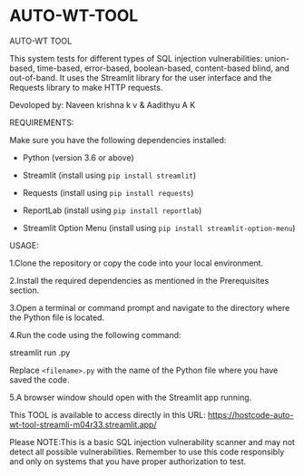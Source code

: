 # AUTO-WT-TOOL
AUTO-WT TOOL  

This system tests for different types of SQL injection vulnerabilities: union-based, time-based, error-based, boolean-based, content-based blind, and out-of-band. 
It uses the Streamlit library for the user interface and the Requests library to make HTTP requests.


Devoloped by: Naveen krishna k v & Aadithyu A K  


REQUIREMENTS:  


Make sure you have the following dependencies installed:  

- Python (version 3.6 or above)


- Streamlit (install using `pip install streamlit`)


- Requests (install using `pip install requests`)


- ReportLab (install using `pip install reportlab`)


- Streamlit Option Menu (install using `pip install streamlit-option-menu`)

  
USAGE:  

1.Clone the repository or copy the code into your local environment.

2.Install the required dependencies as mentioned in the Prerequisites section.

3.Open a terminal or command prompt and navigate to the directory where the Python file is located.  

4.Run the code using the following command:


streamlit run <filename>.py  

  
Replace `<filename>.py` with the name of the Python file where you have saved the code.

5.A browser window should open with the Streamlit app running.  


This TOOL is available to access directly in this URL:  https://hostcode-auto-wt-tool-streamli-m04r33.streamlit.app/
  
  
Please NOTE:This is a basic SQL injection vulnerability scanner and may not detect all possible vulnerabilities. 
Remember to use this code responsibly and only on systems that you have proper authorization to test. 
